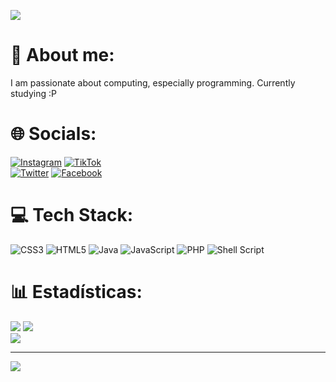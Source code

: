 ![](https://camo.githubusercontent.com/31a2f49c2960bd98e115c536f78f1781d631d2097cbbd73cb006be1aa526246b/68747470733a2f2f692e696d6775722e636f6d2f4136625747466c2e676966)
# 💫 About me:
I am passionate about computing, especially programming. Currently studying :P

# 🌐 Socials:
[![Instagram](https://img.shields.io/badge/Instagram-%23E4405F.svg?logo=Instagram&logoColor=white)](https://instagram.com/pedrogf.23)
[![TikTok](https://img.shields.io/badge/TikTok-%23000000.svg?logo=TikTok&logoColor=white)](https://tiktok.com/@pedrogf.23) <br>
[![Twitter](https://img.shields.io/badge/Twitter-%231DA1F2.svg?logo=Twitter&logoColor=white)](https://twitter.com/pedrogf_23) 
[![Facebook](https://img.shields.io/badge/Facebook-%231877F2.svg?logo=Facebook&logoColor=white)](https://facebook.com/pedrogf.23)

# 💻 Tech Stack:
![CSS3](https://img.shields.io/badge/css3-%231572B6.svg?style=flat&logo=css3&logoColor=white) ![HTML5](https://img.shields.io/badge/html5-%23E34F26.svg?style=flat&logo=html5&logoColor=white) ![Java](https://img.shields.io/badge/java-%23ED8B00.svg?style=flat&logo=java&logoColor=white) ![JavaScript](https://img.shields.io/badge/javascript-%23323330.svg?style=flat&logo=javascript&logoColor=%23F7DF1E) ![PHP](https://img.shields.io/badge/php-%23777BB4.svg?style=flat&logo=php&logoColor=white) ![Shell Script](https://img.shields.io/badge/shell_script-%23121011.svg?style=flat&logo=gnu-bash&logoColor=white)

# 📊 Estadísticas:
![](https://github-readme-stats.vercel.app/api?username=Pedro9827&theme=dark&hide_border=false&include_all_commits=false&count_private=false)
![](https://github-readme-streak-stats.herokuapp.com/?user=Pedro9827&theme=dark&hide_border=false)<br/>
![](https://github-readme-stats.vercel.app/api/top-langs/?username=Pedro9827&theme=dark&hide_border=false&include_all_commits=false&count_private=false&layout=compact)

---
[![](https://visitcount.itsvg.in/api?id=9827&icon=1&color=1)](https://visitcount.itsvg.in)
